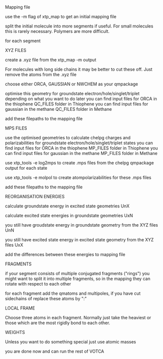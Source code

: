 Mapping file

use the -m flag of xtp_map to get an initial mapping file

split the initial molecule into more segments if useful. For small molecules this is rarely necessary. Polymers are more difficult.

for each segment

XYZ FILES

create a .xyz file from the xtp_map -m output

For molecules with long side chains it may be better to cut these off. Just remove the atoms from the .xyz file

choose either ORCA, GAUSSIAN or NWCHEM as your qmpackage


optimise this geometry for groundstate electron/hole/singlet/triplet depending on what you want to do later
you can find input files for ORCA in the thiophene QC_FILES folder in Thiophene
you can find input files for gaussian in the methane QC_FILES folder in Methane

add these filepaths to the mapping file

MPS FILES

use the optimised geometries to calculate chelpg charges and polarizabilities for groundstate electron/hole/singlet/triplet states
you can find input files for ORCA in the thiophene MP_FILES folder in Thiophene
you can find input files for gaussian in the methane MP_FILES folder in Methane

use xtp_tools -e log2mps to create .mps files from the chelpg qmpackage output for each state

use xtp_tools -e molpol to create atompolarizabilities for these .mps files

add these filepaths to the mapping file

REORGANISATION ENERGIES

calculate groundstate energy in excited state geometries UnX

calculate excited state energies in groundstate geometries UxN

you still have groudstate energy in groundstate geometry from the XYZ files UnN

you still have excited state energy in  excited state geometry from the XYZ files UxX

add the differences between these energies to mapping file

FRAGMENTS

if your segment consists of multiple conjugated fragments ("rings") you might want to split it into multiple fragments, so in the mapping they can rotate with respect to each other

for each fragment add the qmatoms and multipoles, if you have cut sidechains of replace these atoms by ":"

LOCAL FRAME

Choose three atoms in each fragment. Normally just take the heaviest or those which are the most rigidly bond to each other.

WEIGHTS

Unless you want to do something special just use atomic masses

you are done now and can run the rest of VOTCA





